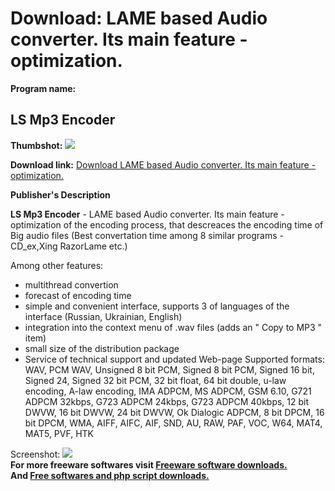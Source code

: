 # Download: LAME based Audio converter. Its main feature - optimization.

**Program name:**

## LS Mp3 Encoder

  
**Thumbshot:** ![](http://www.freewarefiles.com/screenshot/lsmp3encoder_md.gif)   
  
**Download link:** [Download LAME based Audio converter. Its main feature - optimization.](http://freesoftwares.boysofts.com/LS-Mp-Encoder_program_14980.html)  
  


**Publisher's Description**  
  


**LS Mp3 Encoder** \- LAME based Audio converter. Its main feature - optimization of the encoding process, that descreaces the encoding time of Big audio files (Best convertation time among 8 similar programs - CD_ex,Xing RazorLame etc.) 

Among other features: 

  * multithread convertion 
  * forecast of encoding time 
  * simple and convenient interface, supports 3 of languages of the interface (Russian, Ukrainian, English) 
  * integration into the context menu of .wav files (adds an " Copy to MP3 " item) 
  * small size of the distribution package 
  * Service of technical support and updated Web-page 
Supported formats: WAV, PCM WAV, Unsigned 8 bit PCM, Signed 8 bit PCM, Signed 16 bit, Signed 24, Signed 32 bit PCM, 32 bit float, 64 bit double, u-law encoding, A-law encoding, IMA ADPCM, MS ADPCM, GSM 6.10, G721 ADPCM 32kbps, G723 ADPCM 24kbps, G723 ADPCM 40kbps, 12 bit DWVW, 16 bit DWVW, 24 bit DWVW, Ok Dialogic ADPCM, 8 bit DPCM, 16 bit DPCM, WMA, AIFF, AIFC, AIF, SND, AU, RAW, PAF, VOC, W64, MAT4, MAT5, PVF, HTK 

  
  
Screenshot: ![](http://www.freewarefiles.com/screenshot/lsmp3encoder.gif)   
**For more freeware softwares visit [Freeware software downloads.](http://freesoftwares.boysofts.com/)**   
**And [Free softwares and php script downloads.](http://www.boysofts.com/)**
